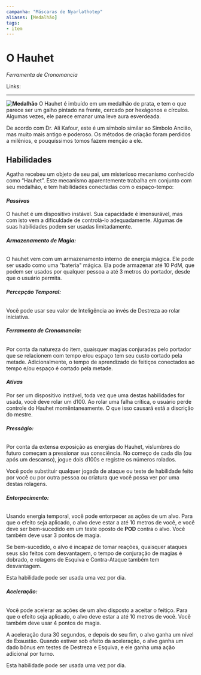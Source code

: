 ```yaml
---
campanha: "Máscaras de Nyarlathotep"
aliases: [Medalhão]
tags: 
- item
---
```


# O Hauhet
*Ferramenta de Cronomancia*

Links:

---
**![Medalhão](https://lh4.googleusercontent.com/Yr2yauT2TJTJGvKlnxV07Haaw_VMRx0drKPnlWqATBBteSRgd6diY4jHjiVCGPYpHVHEFxMcqB7ZpQlIqYAPlQpgmTKrrat0ur6WIRS5dpGbQRez4J0ZK9CyppaJUjpuAZvvasXLvXsSxJNBG8MVet0joIPlgahaTKKJAiZOiZCpXmUL57tRfgdTHqQ)**
O Hauhet é imbuído em um medalhão de prata, e tem o que parece ser um galho pintado na frente, cercado por hexágonos e círculos. Algumas vezes, ele parece emanar uma leve aura esverdeada.

De acordo com Dr. Ali Kafour, este é um símbolo similar ao Simbolo Ancião, mas muito mais antigo e poderoso. Os métodos de criação foram perdidos a milênios, e pouquíssimos tomos fazem menção a ele.
## Habilidades
Agatha recebeu um objeto de seu pai, um misterioso mecanismo conhecido como “Hauhet”. Este mecanismo aparentemente trabalha em conjunto com seu medalhão, e tem habilidades conectadas com o espaço-tempo:

#### *Passivas*
O hauhet é um dispositivo instável. Sua capacidade é imensurável, mas com isto vem a dificuldade de controlá-lo adequadamente. Algumas de suas habilidades podem ser usadas limitadamente.

###### **Armazenamento de Magia:**
O hauhet vem com um armazenamento interno de energia mágica.  Ele pode ser usado como uma "bateria" mágica. Ela pode armazenar até 10 PdM, que podem ser usados por qualquer pessoa a até 3 metros do portador, desde que o usuário permita.

###### **Percepção Temporal:** 
Você pode usar seu valor de Inteligência ao invés de Destreza ao rolar iniciativa.

###### **Ferramenta de Cronomancia:** 
Por conta da natureza do item, quaisquer magias conjuradas pelo portador que se relacionem com tempo e/ou espaço tem seu custo cortado pela metade. Adicionalmente, o tempo de aprendizado de feitiços conectados ao tempo e/ou espaço é cortado pela metade.

#### *Ativas*
Por ser um dispositivo instável, toda vez que uma destas habilidades for usada, você deve rolar um d100. Ao rolar uma falha crítica, o usuário perde controle do Hauhet momêntaneamente. O que isso causará está a discrição do mestre.

###### **Presságio:**
Por conta da extensa exposição as energias do Hauhet, vislumbres do futuro começam a pressionar sua consciência. No começo de cada dia (ou após um descanso), jogue dois d100s e registre os números rolados. 

Você pode substituir qualquer jogada de ataque ou teste de habilidade feito por você ou por outra pessoa ou criatura que você possa ver por uma destas rolagens. 

###### **Entorpecimento:** 
Usando energia temporal, você pode entorpecer as ações de um alvo. Para que o efeito seja aplicado, o alvo deve estar a até 10 metros de você, e você deve ser bem-sucedido em um teste oposto de **POD** contra o alvo. Você também deve usar 3 pontos de magia.

Se bem-sucedido, o alvo é incapaz de tomar reações, quaisquer ataques seus são feitos com desvantagem, o tempo de conjuração de magias é dobrado, e rolagens de Esquiva e Contra-Ataque também tem desvantagem.

Esta habilidade pode ser usada uma vez por dia.

###### **Aceleração:** 
Você pode acelerar as ações de um alvo disposto a aceitar o feitiço. Para que o efeito seja aplicado, o alvo deve estar a até 10 metros de você. Você também deve usar 4 pontos de magia.

A aceleração dura 30 segundos, e depois do seu fim, o alvo ganha um nível de Exaustão.  Quando estiver sob efeito da aceleração, o alvo ganha um dado bônus em testes de Destreza e Esquiva, e ele ganha uma ação adicional por turno. 

Esta habilidade pode ser usada uma vez por dia.
